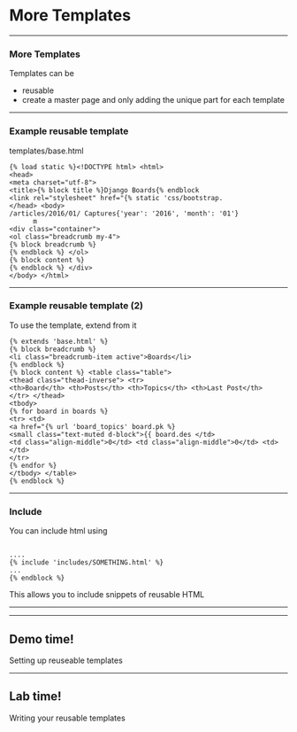 # More Templates

---
### More Templates

Templates can be 
- reusable 
- create a master page and only adding the unique part for each template


---
### Example reusable template

templates/base.html
```
{% load static %}<!DOCTYPE html> <html>
<head>
<meta charset="utf-8">
<title>{% block title %}Django Boards{% endblock
<link rel="stylesheet" href="{% static 'css/bootstrap.
</head> <body>
/articles/2016/01/ Captures{'year': '2016', 'month': '01'}
      m
<div class="container">
<ol class="breadcrumb my-4">
{% block breadcrumb %}
{% endblock %} </ol>
{% block content %}
{% endblock %} </div>
</body> </html>
```

---
### Example reusable template (2)

To use the template, extend from it
```
{% extends 'base.html' %}
{% block breadcrumb %}
<li class="breadcrumb-item active">Boards</li>
{% endblock %}
{% block content %} <table class="table">
<thead class="thead-inverse"> <tr>
<th>Board</th> <th>Posts</th> <th>Topics</th> <th>Last Post</th>
</tr> </thead>
<tbody>
{% for board in boards %}
<tr> <td>
<a href="{% url 'board_topics' board.pk %}
<small class="text-muted d-block">{{ board.des </td>
<td class="align-middle">0</td> <td class="align-middle">0</td> <td></td>
</tr>
{% endfor %}
</tbody> </table>
{% endblock %}
```

---
### Include
You can include html using

```

....
{% include 'includes/SOMETHING.html' %}
...
{% endblock %}
```

This allows you to include snippets of reusable HTML

---

---
<!-- .slide: data-background="url('images/demo.jpg')" data-background-size="cover" --> 
<!-- .slide: class="lab" -->
## Demo time!
Setting up reuseable templates


---
<!-- .slide: data-background="url('images/demo.jpg')" data-background-size="cover" --> 
<!-- .slide: class="lab" -->
## Lab time!
Writing your reusable templates
